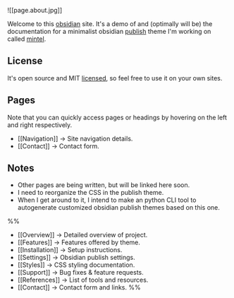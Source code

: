 ![[page.about.jpg]]

Welcome to this [obsidian](https://obsidian.md) site. It's a demo of and (optimally will be) the documentation for a minimalist obsidian [publish](https://obsidian.md/publish) theme I'm working on called [mintel](https://github.com/harttraveller/mintel-theme). 

## License

It's open source and MIT [licensed](https://github.com/harttraveller/mintel-theme/blob/main/LICENSE), so feel free to use it on your own sites. 

## Pages

Note that you can quickly access pages or headings by hovering on the left and right respectively.

- [[Navigation]] -> Site navigation details.
- [[Contact]] -> Contact form.

## Notes

- Other pages are being written, but will be linked here soon.
- I need to reorganize the CSS in the publish theme.
- When I get around to it, I intend to make an python CLI tool to autogenerate customized obsidian publish themes based on this one.

%%
- [[Overview]] -> Detailed overview of project.
- [[Features]] -> Features offered by theme.
- [[Installation]] -> Setup instructions.
- [[Settings]] -> Obsidian publish settings.
- [[Styles]] -> CSS styling documentation.
- [[Support]] -> Bug fixes & feature requests.
- [[References]] -> List of tools and resources.
- [[Contact]] -> Contact form and links.
%%
